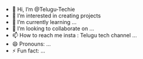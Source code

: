 - 👋 Hi, I’m @Telugu-Techie
- 👀 I’m interested in creating projects
- 🌱 I’m currently learning ...
- 💞️ I’m looking to collaborate on ...
- 📫 How to reach me insta : Telugu tech channel ...
- 😄 Pronouns: ...
- ⚡ Fun fact: ...

<!---
Telugu-Techie/Telugu-Techie is a ✨ special ✨ repository because its `README.md` (this file) appears on your GitHub profile.
You can click the Preview link to take a look at your changes.
--->
